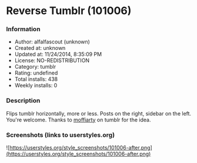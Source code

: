 # Reverse Tumblr (101006)

### Information
- Author: alfalfascout (unknown)
- Created at: unknown
- Updated at: 11/24/2014, 8:35:09 PM
- License: NO-REDISTRIBUTION
- Category: tumblr
- Rating: undefined
- Total installs: 438
- Weekly installs: 0


### Description
Flips tumblr horizontally, more or less. Posts on the right, sidebar on the left. You're welcome. Thanks to <a href="http://moffiarty.tumblr.com/post/83727179293/imagine-logging-in-one-morning-and">moffiarty</a> on tumblr for the idea.


### Screenshots (links to userstyles.org)
![https://userstyles.org/style_screenshots/101006-after.png](https://userstyles.org/style_screenshots/101006-after.png)


